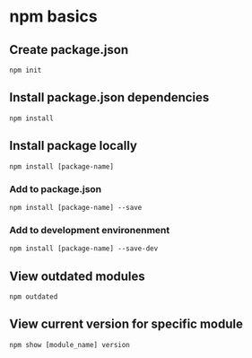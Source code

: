 # npm basics

## Create package.json
```
npm init
```

## Install package.json dependencies
```
npm install
```

## Install package locally
```
npm install [package-name]
```

### Add to package.json
```
npm install [package-name] --save
```

### Add to development environenment
```
npm install [package-name] --save-dev
```

## View outdated modules
```
npm outdated
```

## View current version for specific module
```
npm show [module_name] version
```
